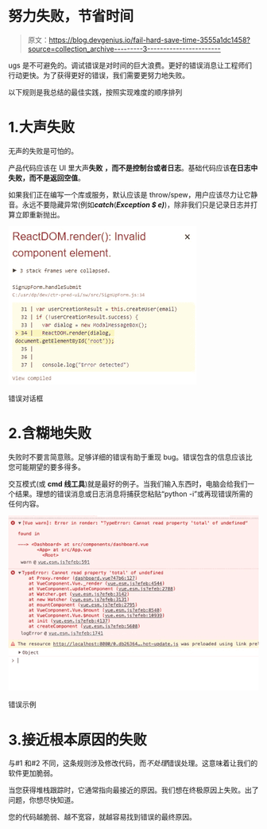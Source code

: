 # 努力失败，节省时间

> 原文：<https://blog.devgenius.io/fail-hard-save-time-3555a1dc1458?source=collection_archive---------3----------------------->

ugs 是不可避免的。调试错误是对时间的巨大浪费。更好的错误消息让工程师们行动更快。为了获得更好的错误，我们需要更努力地失败。

以下规则是我总结的最佳实践，按照实现难度的顺序排列

# 1.大声失败

无声的失败是可怕的。

产品代码应该在 UI 里大声**失败** **，而不是控制台或者日志**。基础代码应该**在日志中失败，而不是返回空值**。

如果我们正在编写一个库或服务，默认应该是 throw/spew，用户应该尽力让它静音。永远不要隐藏异常(例如***catch***(***Exception $ e)***)，除非我们只是记录日志并打算立即重新抛出。

![](img/8384ec6e0f723ed221011977ef467c8c.png)

错误对话框

# 2.含糊地失败

失败时不要言简意赅。足够详细的错误有助于重现 bug。错误包含的信息应该比您可能期望的要多得多。

交互模式(或 **cmd 线工具**)就是最好的例子。当我们输入东西时，电脑会给我们一个结果。理想的错误消息或日志消息将捕获您粘贴“python -i”或再现错误所需的任何内容。

![](img/9be71e2795386de3bacc8b535c0c8b60.png)

错误示例

# 3.接近根本原因的失败

与#1 和#2 不同，这条规则涉及修改代码，而*不处理*错误处理。这意味着让我们的软件更加脆弱。

当您获得堆栈跟踪时，它通常指向最接近的原因。我们想在终极原因上失败。出了问题，你想尽快知道。

您的代码越脆弱、越不宽容，就越容易找到错误的最终原因。